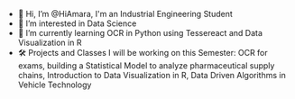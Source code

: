 - 👋 Hi, I’m @HiAmara, I'm an Industrial Engineering Student
- 👀 I’m interested in Data Science
- 🌱 I’m currently learning OCR in Python using Tessereact and Data Visualization in R
- 🛠️ Projects and Classes I will be working on this Semester: OCR for exams, building a Statistical Model to analyze pharmaceutical supply chains,
      Introduction to Data Visualization in R, Data Driven Algorithms in Vehicle Technology
